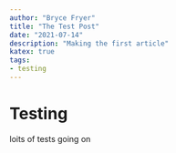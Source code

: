 ```yaml
---
author: "Bryce Fryer"
title: "The Test Post"
date: "2021-07-14"
description: "Making the first article"
katex: true
tags: 
- testing
---
```


# Testing

loits of tests going on 